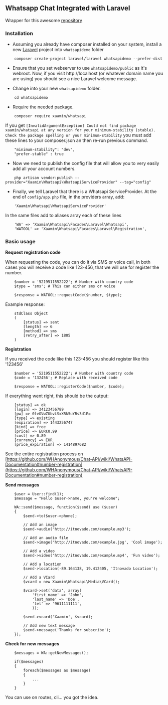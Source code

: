 ## Whatsapp Chat Integrated with Laravel

Wrapper for this awesome [repository](https://github.com/WHAnonymous/Chat-API)

### Installation

* Assuming you already have composer installed on your system, install a new [Laravel](http://laravel.com/) project into `whatsapidemo` folder

```
    composer create-project laravel/laravel whatsapidemo --prefer-dist
```

* Ensure that you set webserver to use `whatsapidemo/public` as it's webroot. Now, if you visit http://localhost (or whatever domain name you are using) you should see a nice Laravel welcome message. 

* Change into your new `whatsapidemo` folder.

```
    cd whatsapidemo
```

* Require the needed package. 

``` 
    composer require xaamin/whatsapi
```

  If you get `[InvalidArgumentException] Could not find package xaamin/whatsapi at any version for your minimum-stability (stable). Check the package spelling or your minimum-stability` you must add these lines to your composer.json an then re-run previous command.

```
    "minimum-stability": "dev",
    "prefer-stable" : true
```

* Now we need to publish the config file that will allow you to very easily add all your account numbers.

```
    php artisan vendor:publish --provider="Xaamin\Whatsapi\WhatsapiServiceProvider" --tag="config"
```

* Finally, we tell Laravel that there is a Whatsapi ServiceProvider. At the end of `config/app.php` file, in the providers array, add:

```
    'Xaamin\Whatsapi\WhatsapiServiceProvider'
```

In the same files add to aliases array each of these lines

```
    'WA' => 'Xaamin\Whatsapi\Facades\Laravel\Whatsapi',
    'WATOOL' => 'Xaamin\Whatsapi\Facades\Laravel\Registration',
```

### Basic usage

**Request registration code**

When requesting the code, you can do it via SMS or voice call, in both cases you will receive a code like 123-456, that we will use for register the number.

```
    $number = '5219511552222'; # Number with country code
    $type = 'sms'; # This can either sms or voice

    $response = WATOOL::requestCode($number, $type);

```

Example response:

```
    stdClass Object
    (
        [status] => sent
        [length] => 6
        [method] => sms
        [retry_after] => 1805
    )
```


**Registration**

If you received the code like this 123-456 you should register like this '123456'

```
    $number = '5219511552222'; # Number with country code
    $code = '132456'; # Replace with received code  

    $response = WATOOL::registerCode($number, $code);

```

If everything went right, this should be the output:

```
    [status] => ok
    [login] => 34123456789
    [pw] => 0lvOVwZUbvLSxXRk5uYRs3d1E=
    [type] => existing
    [expiration] => 1443256747
    [kind] => free
    [price] => EUR€0.99
    [cost] => 0.89
    [currency] => EUR
    [price_expiration] => 1414897682
```

See the entire registration process on [https://github.com/WHAnonymous/Chat-API/wiki/WhatsAPI-Documentation#number-registration](https://github.com/WHAnonymous/Chat-API/wiki/WhatsAPI-Documentation#number-registration)


**Send messages**

```
    $user = User::find(1);
    $message = "Hello $user->name, you're welcome";

    WA::send($message, function($send) use ($user)
    {
        $send->to($user->phone);

        // Add an image
        $send->audio('http://itnovado.com/example.mp3');
 
        // Add an audio file
        $send->image('http://itnovado.com/example.jpg', 'Cool image');
        
        // Add a video
        $send->video('http://itnovado.com/example.mp4', 'Fun video');
 
        // Add a location
        $send->location(-89.164138, 19.412405, 'Itnovado Location');
 
        // Add a VCard
        $vcard = new Xaamin\Whatsapi\Media\VCard();
     
        $vcard->set('data', array(
            'first_name' => 'John',
            'last_name' => 'Doe',
            'tel' => '9611111111',
            ));
     
        $send->vcard('Xaamin', $vcard);

        // Add new text message
        $send->message('Thanks for subscribe');
    });
```


**Check for new messages**

```
    $messages = WA::getNewMessages();

    if($messages)
    {
        foreach($messages as $message)
        {
            ...
        }
    }
```

You can use on routes, cli... you got the idea.
